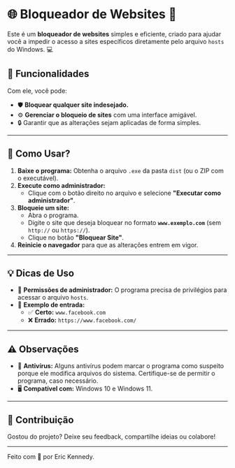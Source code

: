 # 🌐 Bloqueador de Websites 🚫

Este é um **bloqueador de websites** simples e eficiente, criado para ajudar você a impedir o acesso a sites específicos diretamente pelo arquivo `hosts` do Windows. 💻

## 📌 Funcionalidades

Com ele, você pode:

- 🛡️ **Bloquear qualquer site indesejado.**
- ⚙️ **Gerenciar o bloqueio de sites** com uma interface amigável.
- 🔒 Garantir que as alterações sejam aplicadas de forma simples.

---

## 🚀 Como Usar?

1. **Baixe o programa:** Obtenha o arquivo `.exe` da pasta `dist` (ou o ZIP com o executável).
2. **Execute como administrador:**
   - Clique com o botão direito no arquivo e selecione **"Executar como administrador"**.
3. **Bloqueie um site:**
   - Abra o programa.
   - Digite o site que deseja bloquear no formato **`www.exemplo.com`** (sem `http://` ou `https://`).
   - Clique no botão **"Bloquear Site"**.
4. **Reinicie o navegador** para que as alterações entrem em vigor.

---

## 💡 Dicas de Uso

- 🔑 **Permissões de administrador:** O programa precisa de privilégios para acessar o arquivo `hosts`.
- 📝 **Exemplo de entrada:**
  - ✅ **Certo:** `www.facebook.com`
  - ❌ **Errado:** `https://www.facebook.com/`

---

## ⚠️ Observações

- 🚨 **Antivírus:** Alguns antivírus podem marcar o programa como suspeito porque ele modifica arquivos do sistema. Certifique-se de permitir o programa, caso necessário.
- 🖥️ **Compatível com:** Windows 10 e Windows 11.

---

## 🤝 Contribuição

Gostou do projeto? Deixe seu feedback, compartilhe ideias ou colabore!  

---

Feito com 💙 por Eric Kennedy.
